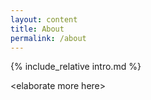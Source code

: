 ```yaml
---
layout: content
title: About
permalink: /about
---
```

{% include_relative intro.md %}

\<elaborate more here\>
